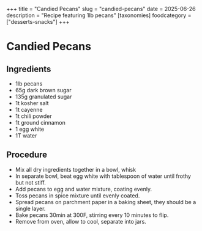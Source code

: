 ﻿+++
title = "Candied Pecans"
slug = "candied-pecans"
date = 2025-06-26
description = "Recipe featuring 1lb pecans"
[taxonomies]
  foodcategory = ["desserts-snacks"]
+++

# Candied Pecans

## Ingredients
* 1lb pecans
* 65g dark brown sugar
* 135g granulated sugar
* 1t kosher salt
* 1t cayenne
* 1t chili powder
* 1t ground cinnamon
* 1 egg white
* 1T water

## Procedure
* Mix all dry ingredients together in a bowl, whisk
* In separate bowl, beat egg white with tablespoon of water until frothy but not stiff.
* Add pecans to egg and water mixture, coating evenly.
* Toss pecans in spice mixture until evenly coated.
* Spread pecans on parchment paper in a baking sheet, they should be a single layer.
* Bake pecans 30min at 300F, stirring every 10 minutes to flip.
* Remove from oven, allow to cool, separate into jars.
